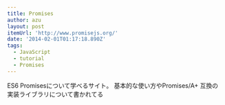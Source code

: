 ```yaml
---
title: Promises
author: azu
layout: post
itemUrl: 'http://www.promisejs.org/'
date: '2014-02-01T01:17:18.890Z'
tags:
  - JavaScript
  - tutorial
  - Promises
---
```

ES6 Promisesについて学べるサイト。
基本的な使い方やPromises/A+ 互換の実装ライブラリについて書かれてる
